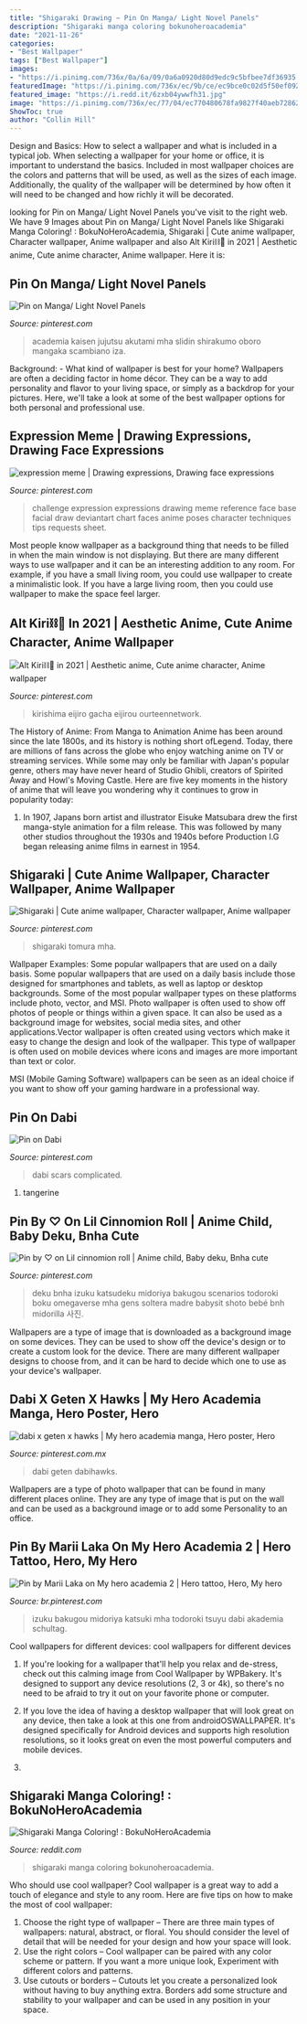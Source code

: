 ```yaml
---
title: "Shigaraki Drawing ~ Pin On Manga/ Light Novel Panels"
description: "Shigaraki manga coloring bokunoheroacademia"
date: "2021-11-26"
categories:
- "Best Wallpaper"
tags: ["Best Wallpaper"]
images:
- "https://i.pinimg.com/736x/0a/6a/09/0a6a0920d80d9edc9c5bfbee7df36935.jpg"
featuredImage: "https://i.pinimg.com/736x/ec/9b/ce/ec9bce0c02d5f50ef0928b29b6412354.jpg"
featured_image: "https://i.redd.it/6zxb04ywwfh31.jpg"
image: "https://i.pinimg.com/736x/ec/77/04/ec770480678fa9827f40aeb728620022.jpg"
ShowToc: true
author: "Collin Hill"
---
```



Design and Basics: How to select a wallpaper and what is included in a typical job.
When selecting a wallpaper for your home or office, it is important to understand the basics. Included in most wallpaper choices are the colors and patterns that will be used, as well as the sizes of each image. Additionally, the quality of the wallpaper will be determined by how often it will need to be changed and how richly it will be decorated.

	

		
looking for Pin on Manga/ Light Novel Panels you've visit to the right web. We have 9 Images about Pin on Manga/ Light Novel Panels like Shigaraki Manga Coloring! : BokuNoHeroAcademia, Shigaraki | Cute anime wallpaper, Character wallpaper, Anime wallpaper and also Alt Kiri⛓🔪 in 2021 | Aesthetic anime, Cute anime character, Anime wallpaper. Here it is:
		
    
## Pin On Manga/ Light Novel Panels

<img loading=lazy src="https://i.pinimg.com/736x/ff/6d/be/ff6dbe86855517e5a1de0a1d176d9f04.jpg" onerror="this.onerror=null;this.src='https://tse1.mm.bing.net/th?id=OIP.4PFkT-PVgBWp-NG3DfO96gHaLI&amp;pid=15.1';" alt="Pin on Manga/ Light Novel Panels">

_Source: pinterest.com_

>academia kaisen jujutsu akutami mha slidin shirakumo oboro mangaka scambiano iza. 

	

Background: - What kind of wallpaper is best for your home?
Wallpapers are often a deciding factor in home décor. They can be a way to add personality and flavor to your living space, or simply as a backdrop for your pictures. Here, we'll take a look at some of the best wallpaper options for both personal and professional use.

    
## Expression Meme | Drawing Expressions, Drawing Face Expressions

<img loading=lazy src="https://i.pinimg.com/736x/85/40/06/8540064453b1b51f370c51e70dbfcf85.jpg" onerror="this.onerror=null;this.src='https://tse2.mm.bing.net/th?id=OIP.DPYQ9I3GoajJpxdJiaWU2AHaNK&amp;pid=15.1';" alt="expression meme | Drawing expressions, Drawing face expressions">

_Source: pinterest.com_

>challenge expression expressions drawing meme reference face base facial draw deviantart chart faces anime poses character techniques tips requests sheet. 

	

Most people know wallpaper as a background thing that needs to be filled in when the main window is not displaying. But there are many different ways to use wallpaper and it can be an interesting addition to any room. For example, if you have a small living room, you could use wallpaper to create a minimalistic look. If you have a large living room, then you could use wallpaper to make the space feel larger.

    
## Alt Kiri⛓🔪 In 2021 | Aesthetic Anime, Cute Anime Character, Anime Wallpaper

<img loading=lazy src="https://i.pinimg.com/736x/ec/77/04/ec770480678fa9827f40aeb728620022.jpg" onerror="this.onerror=null;this.src='https://tse3.mm.bing.net/th?id=OIP.Ikm244dNcbRsWsua-hkZyAHaHa&amp;pid=15.1';" alt="Alt Kiri⛓🔪 in 2021 | Aesthetic anime, Cute anime character, Anime wallpaper">

_Source: pinterest.com_

>kirishima eijiro gacha eijirou ourteennetwork. 

	

The History of Anime: From Manga to Animation
Anime has been around since the late 1800s, and its history is nothing short ofLegend. Today, there are millions of fans across the globe who enjoy watching anime on TV or streaming services. While some may only be familiar with Japan's popular genre, others may have never heard of Studio Ghibli, creators of Spirited Away and Howl's Moving Castle. Here are five key moments in the history of anime that will leave you wondering why it continues to grow in popularity today:
1) In 1907, Japans born artist and illustrator Eisuke Matsubara drew the first manga-style animation for a film release. This was followed by many other studios throughout the 1930s and 1940s before Production I.G began releasing anime films in earnest in 1954.

    
## Shigaraki | Cute Anime Wallpaper, Character Wallpaper, Anime Wallpaper

<img loading=lazy src="https://i.pinimg.com/736x/0a/6a/09/0a6a0920d80d9edc9c5bfbee7df36935.jpg" onerror="this.onerror=null;this.src='https://tse1.mm.bing.net/th?id=OIP.Cl2p-GEywPAMw_anfrC0EgHaQB&amp;pid=15.1';" alt="Shigaraki | Cute anime wallpaper, Character wallpaper, Anime wallpaper">

_Source: pinterest.com_

>shigaraki tomura mha. 

	

Wallpaper Examples: Some popular wallpapers that are used on a daily basis.
Some popular wallpapers that are used on a daily basis include those designed for smartphones and tablets, as well as laptop or desktop backgrounds. Some of the most popular wallpaper types on these platforms include photo, vector, and MSI. 
Photo wallpaper is often used to show off photos of people or things within a given space. It can also be used as a background image for websites, social media sites, and other applications.Vector wallpaper is often created using vectors which make it easy to change the design and look of the wallpaper. This type of wallpaper is often used on mobile devices where icons and images are more important than text or color. 

MSI (Mobile Gaming Software) wallpapers can be seen as an ideal choice if you want to show off your gaming hardware in a professional way.

    
## Pin On Dabi

<img loading=lazy src="https://i.pinimg.com/736x/7d/06/b6/7d06b686118e92521fb49d84c231ee62.jpg" onerror="this.onerror=null;this.src='https://tse2.mm.bing.net/th?id=OIP.3EKCTGy_ToguM7tmnuR3OgHaEo&amp;pid=15.1';" alt="Pin on Dabi">

_Source: pinterest.com_

>dabi scars complicated. 

	

1. tangerine 

    
## Pin By ♡ On Lil Cinnomion Roll | Anime Child, Baby Deku, Bnha Cute

<img loading=lazy src="https://i.pinimg.com/736x/f1/58/75/f15875b93f0a603d7ecb811b2bbeacba.jpg" onerror="this.onerror=null;this.src='https://tse3.mm.bing.net/th?id=OIP.HJz6OjqD8E5LaKfobBBL8QHaIy&amp;pid=15.1';" alt="Pin by ♡ on Lil cinnomion roll | Anime child, Baby deku, Bnha cute">

_Source: pinterest.com_

>deku bnha izuku katsudeku midoriya bakugou scenarios todoroki boku omegaverse mha gens soltera madre babysit shoto bebé bnh midorilla 사진. 

	

Wallpapers are a type of image that is downloaded as a background image on some devices. They can be used to show off the device's design or to create a custom look for the device. There are many different wallpaper designs to choose from, and it can be hard to decide which one to use as your device's wallpaper.

    
## Dabi X Geten X Hawks | My Hero Academia Manga, Hero Poster, Hero

<img loading=lazy src="https://i.pinimg.com/736x/ec/9b/ce/ec9bce0c02d5f50ef0928b29b6412354.jpg" onerror="this.onerror=null;this.src='https://tse3.mm.bing.net/th?id=OIP.tobuBZujg09Xl3fNASF0ugHaGI&amp;pid=15.1';" alt="dabi x geten x hawks | My hero academia manga, Hero poster, Hero">

_Source: pinterest.com.mx_

>dabi geten dabihawks. 

	



Wallpapers are a type of photo wallpaper that can be found in many different places online. They are any type of image that is put on the wall and can be used as a background image or to add some Personality to an office.

    
## Pin By Marii Laka On My Hero Academia 2 | Hero Tattoo, Hero, My Hero

<img loading=lazy src="https://i.pinimg.com/736x/be/4c/61/be4c61bae9acdf98ea588780318389a8.jpg" onerror="this.onerror=null;this.src='https://tse4.mm.bing.net/th?id=OIP._AmixTwN8MyS9YF0hBkRawHaJ9&amp;pid=15.1';" alt="Pin by Marii Laka on My hero academia 2 | Hero tattoo, Hero, My hero">

_Source: br.pinterest.com_

>izuku bakugou midoriya katsuki mha todoroki tsuyu dabi akademia schultag. 

	

Cool wallpapers for different devices:
cool wallpapers for different devices 

1. If you're looking for a wallpaper that'll help you relax and de-stress, check out this calming image from Cool Wallpaper by WPBakery. It's designed to support any device resolutions (2, 3 or 4k), so there's no need to be afraid to try it out on your favorite phone or computer.

2. If you love the idea of having a desktop wallpaper that will look great on any device, then take a look at this one from androidOSWALLPAPER. It's designed specifically for Android devices and supports high resolution resolutions, so it looks great on even the most powerful computers and mobile devices.

3.

    
## Shigaraki Manga Coloring! : BokuNoHeroAcademia

<img loading=lazy src="https://i.redd.it/6zxb04ywwfh31.jpg" onerror="this.onerror=null;this.src='https://tse4.mm.bing.net/th?id=OIP.tKHqmQ-BhY0QrYT-mlv-iAHaLA&amp;pid=15.1';" alt="Shigaraki Manga Coloring! : BokuNoHeroAcademia">

_Source: reddit.com_

>shigaraki manga coloring bokunoheroacademia. 

	

Who should use cool wallpaper?
Cool wallpaper is a great way to add a touch of elegance and style to any room. Here are five tips on how to make the most of cool wallpaper: 
1) Choose the right type of wallpaper – There are three main types of wallpapers: natural, abstract, or floral. You should consider the level of detail that will be needed for your design and how your space will look. 
2) Use the right colors – Cool wallpaper can be paired with any color scheme or pattern. If you want a more unique look, Experiment with different colors and patterns. 
3) Use cutouts or borders – Cutouts let you create a personalized look without having to buy anything extra. Borders add some structure and stability to your wallpaper and can be used in any position in your space.

